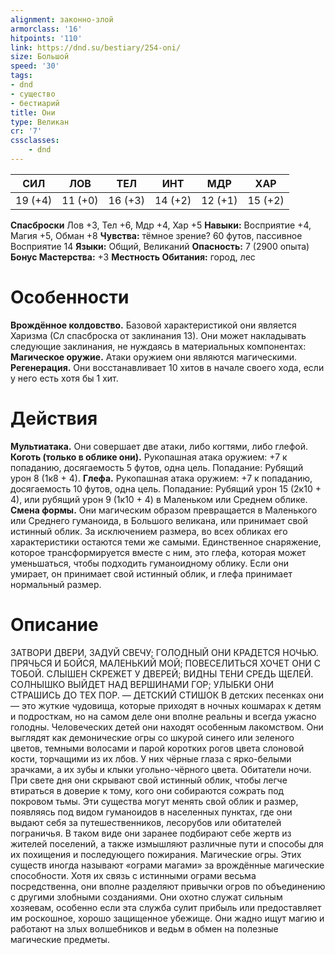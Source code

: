 ```yaml
---
alignment: законно-злой
armorclass: '16'
hitpoints: '110'
link: https://dnd.su/bestiary/254-oni/
size: Большой
speed: '30'
tags:
- dnd
- существо
- бестиарий
title: Они
type: Великан
cr: '7'
cssclasses:
    - dnd
---
```



| СИЛ | ЛОВ | ТЕЛ | ИНТ | МДР | ХАР |
|---|---|---|---|---|---|
| 19 (+4) | 11 (+0) | 16 (+3) | 14 (+2) | 12 (+1) | 15 (+2) |
**Спасброски** Лов +3, Тел +6, Мдр +4, Хар +5
**Навыки:** Восприятие +4, Магия +5, Обман +8
**Чувства:** тёмное зрение? 60 футов, пассивное Восприятие 14
**Языки:** Общий, Великаний
**Опасность:** 7 (2900 опыта)
**Бонус Мастерства:** +3
**Местность Обитания:** город, лес


# Особенности
**Врождённое колдовство.** Базовой характеристикой они является Харизма (Сл спасброска от заклинания 13). Они может накладывать следующие заклинания, не нуждаясь в материальных компонентах:
**Магическое оружие.** Атаки оружием они являются магическими.
**Регенерация.** Они восстанавливает 10 хитов в начале своего хода, если у него есть хотя бы 1 хит.


# Действия
**Мультиатака.** Они совершает две атаки, либо когтями, либо глефой.
**Коготь (только в облике они).** Рукопашная атака оружием: +7 к попаданию, досягаемость 5 футов, одна цель. Попадание: Рубящий урон 8 (1к8 + 4).
**Глефа.** Рукопашная атака оружием: +7 к попаданию, досягаемость 10 футов, одна цель. Попадание: Рубящий урон 15 (2к10 + 4), или рубящий урон 9 (1к10 + 4) в Маленьком или Среднем облике.
**Смена формы.** Они магическим образом превращается в Маленького или Среднего гуманоида, в Большого великана, или принимает свой истинный облик. За исключением размера, во всех обликах его характеристики остаются теми же самыми. Единственное снаряжение, которое трансформируется вместе с ним, это глефа, которая может уменьшаться, чтобы подходить гуманоидному облику. Если они умирает, он принимает свой истинный облик, и глефа принимает нормальный размер.


# Описание
ЗАТВОРИ ДВЕРИ, ЗАДУЙ СВЕЧУ; ГОЛОДНЫЙ ОНИ КРАДЕТСЯ НОЧЬЮ. ПРЯЧЬСЯ И БОЙСЯ, МАЛЕНЬКИЙ МОЙ; ПОВЕСЕЛИТЬСЯ ХОЧЕТ ОНИ С ТОБОЙ. СЛЫШЕН СКРЕЖЕТ У ДВЕРЕЙ; ВИДНЫ ТЕНИ СРЕДЬ ЩЕЛЕЙ. СОЛНЫШКО ВЫЙДЕТ НАД ВЕРШИНАМИ ГОР; УЛЫБКИ ОНИ СТРАШИСЬ ДО ТЕХ ПОР. — ДЕТСКИЙ СТИШОК В детских песенках они — это жуткие чудовища, которые приходят в ночных кошмарах к детям и подросткам, но на самом деле они вполне реальны и всегда ужасно голодны. Человеческих детей они находят особенным лакомством. Они выглядят как демонические огры со шкурой синего или зеленого цветов, темными волосами и парой коротких рогов цвета слоновой кости, торчащими из их лбов. У них чёрные глаза с ярко-белыми зрачками, а их зубы и клыки угольно-чёрного цвета. Обитатели ночи. При свете дня они скрывают свой истинный облик, чтобы легче втираться в доверие к тому, кого они собираются сожрать под покровом тьмы. Эти существа могут менять свой облик и размер, появляясь под видом гуманоидов в населенных пунктах, где они выдают себя за путешественников, лесорубов или обитателей пограничья. В таком виде они заранее подбирают себе жертв из жителей поселений, а также измышляют различные пути и способы для их похищения и последующего пожирания. Магические огры. Этих существ иногда называют «ограми магами» за врождённые магические способности. Хотя их связь с истинными ограми весьма посредственна, они вполне разделяют привычки огров по объединению с другими злобными созданиями. Они охотно служат сильным хозяевам, особенно если эта служба сулит прибыль или предоставляет им роскошное, хорошо защищенное убежище. Они жадно ищут магию и работают на злых волшебников и ведьм в обмен на полезные магические предметы.